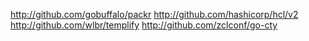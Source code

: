 http://github.com/gobuffalo/packr
http://github.com/hashicorp/hcl/v2
http://github.com/wlbr/templify
http://github.com/zclconf/go-cty
